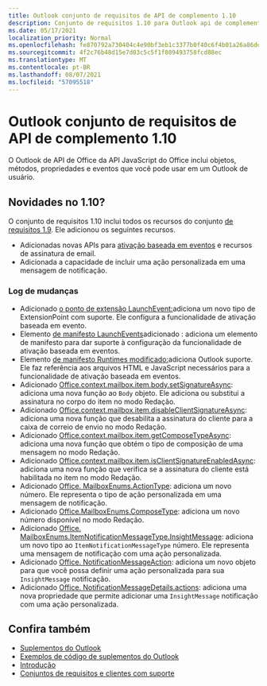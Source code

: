 ```yaml
---
title: Outlook conjunto de requisitos de API de complemento 1.10
description: Conjunto de requisitos 1.10 para Outlook api de complemento.
ms.date: 05/17/2021
localization_priority: Normal
ms.openlocfilehash: fe870792a730404c4e90bf3eb1c3377b0f40c6f4b01a26a86deca56049868f16
ms.sourcegitcommit: 4f2c76b48d15e7d03c5c5f1f809493758fcd88ec
ms.translationtype: MT
ms.contentlocale: pt-BR
ms.lasthandoff: 08/07/2021
ms.locfileid: "57095518"
---
```

# <a name="outlook-add-in-api-requirement-set-110"></a>Outlook conjunto de requisitos de API de complemento 1.10

O Outlook de API de Office da API JavaScript do Office inclui objetos, métodos, propriedades e eventos que você pode usar em um Outlook de usuário.

## <a name="whats-new-in-110"></a>Novidades no 1.10?

O conjunto de requisitos 1.10 inclui todos os recursos do conjunto [de requisitos 1.9](../requirement-set-1.9/outlook-requirement-set-1.9.md). Ele adicionou os seguintes recursos.

- Adicionadas novas APIs para [ativação baseada em eventos](../../../outlook/autolaunch.md) e recursos de assinatura de email.
- Adicionada a capacidade de incluir uma ação personalizada em uma mensagem de notificação.

### <a name="change-log"></a>Log de mudanças

- Adicionado [o ponto de extensão LaunchEvent:](../../manifest/extensionpoint.md#launchevent)adiciona um novo tipo de ExtensionPoint com suporte. Ele configura a funcionalidade de ativação baseada em evento.
- Elemento [de manifesto LaunchEvents](../../manifest/launchevents.md)adicionado : adiciona um elemento de manifesto para dar suporte à configuração da funcionalidade de ativação baseada em eventos.
- Elemento [de manifesto Runtimes modificado:](../../manifest/runtimes.md)adiciona Outlook suporte. Ele faz referência aos arquivos HTML e JavaScript necessários para a funcionalidade de ativação baseada em eventos.
- Adicionado [Office.context.mailbox.item.body.setSignatureAsync](/javascript/api/outlook/office.body?view=outlook-js-1.10&preserve-view=true#setSignatureAsync_data__options__callback_): adiciona uma nova função ao `Body` objeto. Ele adiciona ou substitui a assinatura no corpo do item no modo Redação.
- Adicionado [Office.context.mailbox.item.disableClientSignatureAsync](office.context.mailbox.item.md#methods): adiciona uma nova função que desabilita a assinatura do cliente para a caixa de correio de envio no modo Redação.
- Adicionado [Office.context.mailbox.item.getComposeTypeAsync](/javascript/api/outlook/office.messagecompose?view=outlook-js-1.10&preserve-view=true#getComposeTypeAsync_options__callback_): adiciona uma nova função que obtém o tipo de composição de uma mensagem no modo Redação.
- Adicionado [Office.context.mailbox.item.isClientSignatureEnabledAsync](office.context.mailbox.item.md#methods): adiciona uma nova função que verifica se a assinatura do cliente está habilitada no item no modo Redação.
- Adicionado [Office. MailboxEnums.ActionType](/javascript/api/outlook/office.mailboxenums.actiontype): adiciona um novo número. Ele representa o tipo de ação personalizada em uma mensagem de notificação.
- Adicionado [Office.MailboxEnums.ComposeType](/javascript/api/outlook/office.mailboxenums.composetype?view=outlook-js-1.10&preserve-view=true): adiciona um novo número disponível no modo Redação.
- Adicionado [Office. MailboxEnums.ItemNotificationMessageType.InsightMessage](/javascript/api/outlook/office.mailboxenums.itemnotificationmessagetype): adiciona um novo tipo ao `ItemNotificationMessageType` número. Ele representa uma mensagem de notificação com uma ação personalizada.
- Adicionado [Office. NotificationMessageAction](/javascript/api/outlook/office.notificationmessageaction): adiciona um novo objeto para que você possa definir uma ação personalizada para sua `InsightMessage` notificação.
- Adicionado [Office. NotificationMessageDetails.actions](/javascript/api/outlook/office.notificationmessagedetails#actions): adiciona uma nova propriedade que permite adicionar uma `InsightMessage` notificação com uma ação personalizada.

## <a name="see-also"></a>Confira também

- [Suplementos do Outlook](../../../outlook/outlook-add-ins-overview.md)
- [Exemplos de código de suplementos do Outlook](https://developer.microsoft.com/outlook/gallery/?filterBy=Outlook,Samples,Add-ins)
- [Introdução](../../../quickstarts/outlook-quickstart.md)
- [Conjuntos de requisitos e clientes com suporte](../../requirement-sets/outlook-api-requirement-sets.md)
